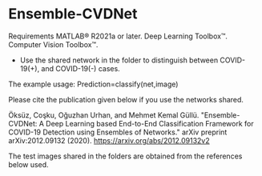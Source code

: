# Ensemble-CVDNet

Requirements
MATLAB® R2021a or later.
Deep Learning Toolbox™.
Computer Vision Toolbox™.

- Use the shared network in the folder to distinguish between COVID-19(+), and COVID-19(-) cases.

The example usage:  Prediction=classify(net,image)

Please cite the publication given below if you use the networks shared.

Öksüz, Coşku, Oğuzhan Urhan, and Mehmet Kemal Güllü. "Ensemble-CVDNet: A Deep Learning based End-to-End Classification Framework for COVID-19 Detection using Ensembles of Networks." arXiv preprint arXiv:2012.09132 (2020). https://arxiv.org/abs/2012.09132v2


The test images shared in the folders are obtained from the references below used. 

